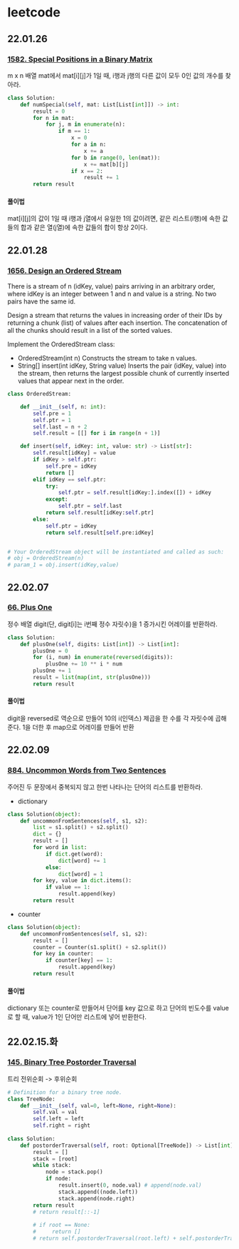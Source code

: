 # leetcode

## 22.01.26
### [1582. Special Positions in a Binary Matrix](https://leetcode.com/problems/special-positions-in-a-binary-matrix)
m x n 배열 mat에서 mat[i][j]가 1일 때, i행과 j행의 다른 값이 모두 0인 값의 개수를 찾아라.


```python
class Solution:
    def numSpecial(self, mat: List[List[int]]) -> int:
        result = 0
        for n in mat:
            for j, m in enumerate(n):
                if m == 1:
                    x = 0
                    for a in n:
                        x += a
                    for b in range(0, len(mat)):
                        x += mat[b][j]
                    if x == 2:
                        result += 1
        return result
```

#### 풀이법
mat[i][j]의 값이 1일 때 i행과 j열에서 유일한 1의 값이려면,
같은 리스트(i행)에 속한 값들의 합과 같은 열(j열)에 속한 값들의 합이 항상 2이다.



## 22.01.28
### [1656. Design an Ordered Stream](https://leetcode.com/problems/design-an-ordered-stream/)
There is a stream of n (idKey, value) pairs arriving in an arbitrary order, where idKey is an integer between 1 and n and value is a string. No two pairs have the same id.

Design a stream that returns the values in increasing order of their IDs by returning a chunk (list) of values after each insertion. The concatenation of all the chunks should result in a list of the sorted values.

Implement the OrderedStream class:

- OrderedStream(int n) Constructs the stream to take n values.
- String[] insert(int idKey, String value) Inserts the pair (idKey, value) into the stream, then returns the largest possible chunk of currently inserted values that appear next in the order.

```python
class OrderedStream:

    def __init__(self, n: int):
        self.pre = 1
        self.ptr = 1
        self.last = n + 2
        self.result = [[] for i in range(n + 1)]

    def insert(self, idKey: int, value: str) -> List[str]:
        self.result[idKey] = value
        if idKey > self.ptr:
            self.pre = idKey
            return []
        elif idKey == self.ptr:
            try:
                self.ptr = self.result[idKey:].index([]) + idKey
            except:
                self.ptr = self.last
            return self.result[idKey:self.ptr]
        else:
            self.ptr = idKey
            return self.result[self.pre:idKey]


# Your OrderedStream object will be instantiated and called as such:
# obj = OrderedStream(n)
# param_1 = obj.insert(idKey,value)
```



## 22.02.07
### [66. Plus One](https://leetcode.com/problems/plus-one/)
정수 배열 digit(단, digit[i]는 i번째 정수 자릿수)을 1 증가시킨 어레이를 반환하라.

```python
class Solution:
    def plusOne(self, digits: List[int]) -> List[int]:
        plusOne = 0
        for (i, num) in enumerate(reversed(digits)):
            plusOne += 10 ** i * num
        plusOne += 1
        result = list(map(int, str(plusOne)))
        return result
```

#### 풀이법
digit을 reversed로 역순으로 만들어 10의 i(인덱스) 제곱을 한 수를 각 자릿수에 곱해준다.
1을 더한 후 map으로 어레이를 만들어 반환



## 22.02.09
### [884. Uncommon Words from Two Sentences](https://leetcode.com/problems/uncommon-words-from-two-sentences/)
주어진 두 문장에서 중복되지 않고 한번 나타나는 단어의 리스트를 반환하라.

- dictionary
```python
class Solution(object):
    def uncommonFromSentences(self, s1, s2):
        list = s1.split() + s2.split()
        dict = {}
        result = []
        for word in list:
            if dict.get(word):
                dict[word] += 1
            else:
                dict[word] = 1
        for key, value in dict.items():
            if value == 1:
                result.append(key)
        return result
```

- counter
```python
class Solution(object):
    def uncommonFromSentences(self, s1, s2):
        result = []
        counter = Counter(s1.split() + s2.split())
        for key in counter:
            if counter[key] == 1:
                result.append(key)
        return result 
```

#### 풀이법
dictionary 또는 counter로 만들어서 단어를 key 값으로 하고 단어의 빈도수를 value로 할 때, value가 1인 단어만 리스트에 넣어 반환한다.



## 22.02.15.화
### [145. Binary Tree Postorder Traversal](https://leetcode.com/problems/binary-tree-postorder-traversal)
트리 전위순회 -> 후위순회

```python
# Definition for a binary tree node.
class TreeNode:
    def __init__(self, val=0, left=None, right=None):
        self.val = val
        self.left = left
        self.right = right
        
class Solution:
    def postorderTraversal(self, root: Optional[TreeNode]) -> List[int]:
        result = []
        stack = [root]
        while stack:
            node = stack.pop()
            if node:
                result.insert(0, node.val) # append(node.val)
                stack.append((node.left))
                stack.append(node.right)
        return result
        # return result[::-1]
    
        # if root == None:
        #     return []
        # return self.postorderTraversal(root.left) + self.postorderTraversal(root.right) + [root.val]

```

